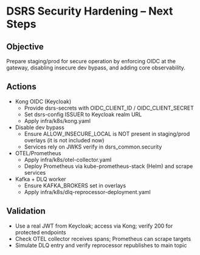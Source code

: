 # DSRS Security Hardening – Next Steps

## Objective
Prepare staging/prod for secure operation by enforcing OIDC at the gateway, disabling insecure dev bypass, and adding core observability.

## Actions
- Kong OIDC (Keycloak)
  - Provide dsrs-secrets with OIDC_CLIENT_ID / OIDC_CLIENT_SECRET
  - Set dsrs-config ISSUER to Keycloak realm URL
  - Apply infra/k8s/kong.yaml
- Disable dev bypass
  - Ensure ALLOW_INSECURE_LOCAL is NOT present in staging/prod overlays (it is not included now)
  - Services rely on JWKS verify in dsrs_common.security
- OTEL/Prometheus
  - Apply infra/k8s/otel-collector.yaml
  - Deploy Prometheus via kube-prometheus-stack (Helm) and scrape services
- Kafka + DLQ worker
  - Ensure KAFKA_BROKERS set in overlays
  - Apply infra/k8s/dlq-reprocessor-deployment.yaml

## Validation
- Use a real JWT from Keycloak; access via Kong; verify 200 for protected endpoints
- Check OTEL collector receives spans; Prometheus can scrape targets
- Simulate DLQ entry and verify reprocessor republishes to main topic

